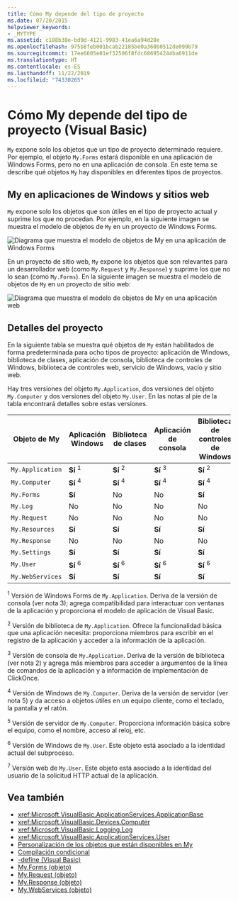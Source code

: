 ```yaml
---
title: Cómo My depende del tipo de proyecto
ms.date: 07/20/2015
helpviewer_keywords:
- _MYTYPE
ms.assetid: c188b38e-bd9d-4121-9983-41ea6a94d28e
ms.openlocfilehash: 975b8feb001bcab22185be0a360b0512de099b79
ms.sourcegitcommit: 17ee6605e01ef32506f8fdc686954244ba6911de
ms.translationtype: HT
ms.contentlocale: es-ES
ms.lasthandoff: 11/22/2019
ms.locfileid: "74330265"
---
```

# <a name="how-my-depends-on-project-type-visual-basic"></a>Cómo My depende del tipo de proyecto (Visual Basic)

`My` expone solo los objetos que un tipo de proyecto determinado requiere. Por ejemplo, el objeto `My.Forms` estará disponible en una aplicación de Windows Forms, pero no en una aplicación de consola. En este tema se describe qué objetos `My` hay disponibles en diferentes tipos de proyectos.  
  
## <a name="my-in-windows-applications-and-web-sites"></a>My en aplicaciones de Windows y sitios web  

 `My` expone solo los objetos que son útiles en el tipo de proyecto actual y suprime los que no procedan. Por ejemplo, en la siguiente imagen se muestra el modelo de objetos de `My` en un proyecto de Windows Forms.  
  
 ![Diagrama que muestra el modelo de objetos de My en una aplicación de Windows Forms](./media/how-my-depends-on-project-type/my-object-model-windows-forms.png)  
  
 En un proyecto de sitio web, `My` expone los objetos que son relevantes para un desarrollador web (como `My.Request` y `My.Response`) y suprime los que no lo sean (como `My.Forms`). En la siguiente imagen se muestra el modelo de objetos de `My` en un proyecto de sitio web:  
  
 ![Diagrama que muestra el modelo de objetos de My en una aplicación web](./media/how-my-depends-on-project-type/my-object-model-web.png)  
  
## <a name="project-details"></a>Detalles del proyecto  

 En la siguiente tabla se muestra qué objetos de `My` están habilitados de forma predeterminada para ocho tipos de proyecto: aplicación de Windows, biblioteca de clases, aplicación de consola, biblioteca de controles de Windows, biblioteca de controles web, servicio de Windows, vacío y sitio web.  
  
 Hay tres versiones del objeto `My.Application`, dos versiones del objeto `My.Computer` y dos versiones del objeto `My.User`. En las notas al pie de la tabla encontrará detalles sobre estas versiones.  
  
|Objeto de My|Aplicación Windows|Biblioteca de clases|Aplicación de consola|Biblioteca de controles de Windows|Biblioteca de controles web|Servicio de Windows|Empty|Sitio web|  
|---|---|---|---|---|---|---|---|---|  
|`My.Application`|**Sí** <sup>1</sup>|**Sí** <sup>2</sup>|**Sí** <sup>3</sup>|**Sí** <sup>2</sup>|No|**Sí** <sup>3</sup>|No|No|  
|`My.Computer`|**Sí** <sup>4</sup>|**Sí** <sup>4</sup>|**Sí** <sup>4</sup>|**Sí** <sup>4</sup>|**Sí** <sup>5</sup>|**Sí** <sup>4</sup>|No|**Sí** <sup>5</sup>|  
|`My.Forms`|**Sí**|No|No|**Sí**|No|No|No|No|  
|`My.Log`|No|No|No|No|No|No|No|**Sí**|  
|`My.Request`|No|No|No|No|No|No|No|**Sí**|  
|`My.Resources`|**Sí**|**Sí**|**Sí**|**Sí**|**Sí**|**Sí**|No|No|  
|`My.Response`|No|No|No|No|No|No|No|**Sí**|  
|`My.Settings`|**Sí**|**Sí**|**Sí**|**Sí**|**Sí**|**Sí**|No|No|  
|`My.User`|**Sí** <sup>6</sup>|**Sí** <sup>6</sup>|**Sí** <sup>6</sup>|**Sí** <sup>6</sup>|**Sí** <sup>7</sup>|**Sí** <sup>6</sup>|No|**Sí** <sup>7</sup>|  
|`My.WebServices`|**Sí**|**Sí**|**Sí**|**Sí**|**Sí**|**Sí**|No|No|  
  
 <sup>1</sup> Versión de Windows Forms de `My.Application`. Deriva de la versión de consola (ver nota 3); agrega compatibilidad para interactuar con ventanas de la aplicación y proporciona el modelo de aplicación de Visual Basic.  
  
 <sup>2</sup> Versión de biblioteca de `My.Application`. Ofrece la funcionalidad básica que una aplicación necesita: proporciona miembros para escribir en el registro de la aplicación y acceder a la información de la aplicación.  
  
 <sup>3</sup> Versión de consola de `My.Application`. Deriva de la versión de biblioteca (ver nota 2) y agrega más miembros para acceder a argumentos de la línea de comandos de la aplicación y a información de implementación de ClickOnce.  
  
 <sup>4</sup> Versión de Windows de `My.Computer`. Deriva de la versión de servidor (ver nota 5) y da acceso a objetos útiles en un equipo cliente, como el teclado, la pantalla y el ratón.  
  
 <sup>5</sup> Versión de servidor de `My.Computer`. Proporciona información básica sobre el equipo, como el nombre, acceso al reloj, etc.  
  
 <sup>6</sup> Versión de Windows de `My.User`. Este objeto está asociado a la identidad actual del subproceso.  
  
 <sup>7</sup> Versión web de `My.User`. Este objeto está asociado a la identidad del usuario de la solicitud HTTP actual de la aplicación.  
  
## <a name="see-also"></a>Vea también

- <xref:Microsoft.VisualBasic.ApplicationServices.ApplicationBase>
- <xref:Microsoft.VisualBasic.Devices.Computer>
- <xref:Microsoft.VisualBasic.Logging.Log>
- <xref:Microsoft.VisualBasic.ApplicationServices.User>
- [Personalización de los objetos que están disponibles en My](../../../visual-basic/developing-apps/customizing-extending-my/customizing-which-objects-are-available-in-my.md)
- [Compilación condicional](../../../visual-basic/programming-guide/program-structure/conditional-compilation.md)
- [-define (Visual Basic)](../../../visual-basic/reference/command-line-compiler/define.md)
- [My.Forms (objeto)](../../../visual-basic/language-reference/objects/my-forms-object.md)
- [My.Request (objeto)](../../../visual-basic/language-reference/objects/my-request-object.md)
- [My.Response (objeto)](../../../visual-basic/language-reference/objects/my-response-object.md)
- [My.WebServices (objeto)](../../../visual-basic/language-reference/objects/my-webservices-object.md)
